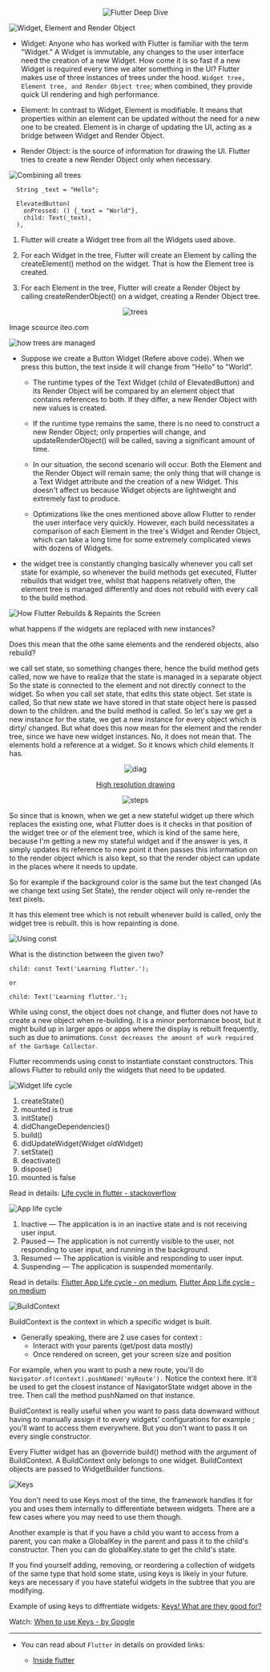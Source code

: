 <p align="center">
  <img src="https://user-images.githubusercontent.com/47301282/121462257-f755b500-c9cd-11eb-9f15-4eecef3dbd5e.png" alt="Flutter Deep Dive"/>
</p>

<img src="https://user-images.githubusercontent.com/47301282/121463719-2b31da00-c9d0-11eb-996b-a31a36241e11.png" alt="Widget, Element and Render Object"/>

- Widget: Anyone who has worked with Flutter is familiar with the term "Widget." A Widget is immutable, any changes to the user interface need the creation of a new Widget. How come it is so fast if a new Widget is required every time we alter something in the UI? Flutter makes use of three instances of trees under the hood. `Widget tree, Element tree, and Render Object tree`; when combined, they provide quick UI rendering and high performance.

- Element: In contrast to Widget, Element is modifiable. It means that properties within an element can be updated without the need for a new one to be created. Element is in charge of updating the UI, acting as a bridge between Widget and Render Object.

- Render Object: is the source of information for drawing the UI. Flutter tries to create a new Render Object only when necessary.

<img src="https://user-images.githubusercontent.com/47301282/121463711-29681680-c9d0-11eb-96e9-11ddb5d4475c.png" alt="Combining all trees"/>

```
  String _text = "Hello";

  ElevatedButton(
    onPressed: () {_text = "World"},
    child: Text(_text),
  ),
```

1. Flutter will create a Widget tree from all the Widgets used above.

2. For each Widget in the tree, Flutter will create an Element by calling the createElement() method on the widget. That is how the Element tree is created.

3. For each Element in the tree, Flutter will create a Render Object by calling createRenderObject() on a widget, creating a Render Object tree.

<p align="center">
  <img src="https://user-images.githubusercontent.com/47301282/121461838-40f1d000-c9cd-11eb-8dd6-36a83ec4c209.png" alt="trees"/>
  
  Image scource iteo.com
</p>

<img src="https://user-images.githubusercontent.com/47301282/121463717-2a994380-c9d0-11eb-8493-92f5b876be08.png" alt="how trees are managed"/>

- Suppose we create a Button Widget (Refere above code). When we press this button, the text inside it will change from "Hello" to "World”.

  - The runtime types of the Text Widget (child of ElevatedButton) and its Render Object will be compared by an element object that contains references to both. If they differ, a new Render Object with new values is created.

  - If the runtime type remains the same, there is no need to construct a new Render Object; only properties will change, and updateRenderObject() will be called, saving a significant amount of time.

  - In our situation, the second scenario will occur. Both the Element and the Render Object will remain same; the only thing that will change is a Text Widget attribute and the creation of a new Widget. This doesn't affect us because Widget objects are lightweight and extremely fast to produce.

  - Optimizations like the ones mentioned above allow Flutter to render the user interface very quickly. However, each build necessitates a comparison of each Element in the tree's Widget and Render Object, which can take a long time for some extremely complicated views with dozens of Widgets.

- the widget tree is constantly changing basically whenever you call set state for example, so whenever the build methods get executed, Flutter rebuilds that widget tree, whilst that happens relatively often, the element tree is managed differently and does not rebuild with every call to the build method.

<img src="https://user-images.githubusercontent.com/47301282/121463715-2a00ad00-c9d0-11eb-9ea4-e530c9e7bcc8.png" alt="How Flutter Rebuilds & Repaints the Screen"/>

what happens if the widgets are replaced with new instances?

Does this mean that the othe same elements and the rendered objects, also rebuild?

we call set state, so something changes there, hence the build method gets called, now we have to realize that the state is managed in a separate object So the state is connected to the element and not directly connect to the widget. So when you call set state, that edits this state object. Set state is called, So that new state we have stored in that state object here is passed down to the children. and the build method is called.
So let's say we get a new instance for the state, we get a new instance for every object which is dirty/ changed. But what does this now mean for the element and the render tree, since we have new widget instances. No, it does not mean that. The elements hold a reference at a widget. So it knows which child elements it has.

<p align="center">
  <img src="https://user-images.githubusercontent.com/47301282/121457453-52cf7500-c9c5-11eb-83bc-f07d738e9774.png" alt="diag"/>
</p>

<p align="center">
<a href="https://user-images.githubusercontent.com/47301282/121457471-595dec80-c9c5-11eb-9fda-9afcf2088f1e.png">
High resolution drawing
</a>
</p>

<p align="center">
  <img src="https://user-images.githubusercontent.com/47301282/121457489-5ebb3700-c9c5-11eb-8e5c-857898cdba62.png" alt="steps"/>
</p>

So since that is known, when we get a new stateful widget up there which replaces the existing one, what Flutter does is it checks in that position of the widget tree or of the element tree, which is kind of the same here, because I'm getting a new my stateful widget and if the answer is yes, it simply updates its reference to new point it then passes this information on to the render object which is also kept, so that the render object can update in the places where it needs to update.

So for example if the background color is the same but the text changed (As we change text using Set State), the render object will only re-render the text pixels.

It has this element tree which is not rebuilt whenever build is called, only the widget tree is rebuilt. this is how repainting is done.

<img src="https://user-images.githubusercontent.com/47301282/121525107-9b168380-ca15-11eb-877d-f51b5c11f15d.png" alt="Using const"/>

What is the distinction between the given two?

```
child: const Text('Learning flutter.');

or

child: Text('Learning flutter.');
```

While using const, the object does not change, and flutter does not have to create a new object when re-building.
It is a minor performance boost, but it might build up in larger apps or apps where the display is rebuilt frequently, such as due to animations. `Const decreases the amount of work required of the Garbage Collector`.

Flutter recommends using const to instantiate constant constructors. This allows Flutter to rebuild only the widgets that need to be updated.

<img src="https://user-images.githubusercontent.com/47301282/121525108-9baf1a00-ca15-11eb-9d48-a93d9bc7fdfd.png" alt="Widget life cycle"/>

1. createState()
2. mounted is true
3. initState()
4. didChangeDependencies()
5. build()
6. didUpdateWidget(Widget oldWidget)
7. setState()
8. deactivate()
9. dispose()
10. mounted is false

Read in details: [Life cycle in flutter - stackoverflow](https://stackoverflow.com/questions/41479255/life-cycle-in-flutter)

<img src="https://user-images.githubusercontent.com/47301282/121525097-98b42980-ca15-11eb-8844-7dc77ad26c14.png" alt="App life cycle"/>

1. Inactive — The application is in an inactive state and is not receiving user input.
2. Paused — The application is not currently visible to the user, not responding to user input, and running in the background.
3. Resumed — The application is visible and responding to user input.
4. Suspending — The application is suspended momentarily.

Read in details: [Flutter App Life cycle - on medium](https://medium.com/pharos-production/flutter-app-lifecycle-4b0ab4a4211a), [Flutter App Life cycle - on medium](https://medium.com/pharos-production/flutter-app-lifecycle-4b0ab4a4211a)

<img src="https://user-images.githubusercontent.com/47301282/121525101-99e55680-ca15-11eb-9c39-c7161f5eda13.png" alt="BuildContext"/>

BuildContext is the context in which a specific widget is built.

- Generally speaking, there are 2 use cases for context :
  - Interact with your parents (get/post data mostly)
  - Once rendered on screen, get your screen size and position

For example, when you want to push a new route, you'll do `Navigator.of(context).pushNamed('myRoute').` Notice the context here. It'll be used to get the closest instance of NavigatorState widget above in the tree. Then call the method pushNamed on that instance.

BuildContext is really useful when you want to pass data downward without having to manually assign it to every widgets' configurations for example ; you'll want to access them everywhere. But you don't want to pass it on every single constructor.

Every Flutter widget has an @override build() method with the argument of BuildContext. A BuildContext only belongs to one widget. BuildContext objects are passed to WidgetBuilder functions.

<img src="https://user-images.githubusercontent.com/47301282/121525104-9a7ded00-ca15-11eb-9d3d-b15361f58b1b.png" alt="Keys"/>

You don't need to use Keys most of the time, the framework handles it for you and uses them internally to differentiate between widgets. There are a few cases where you may need to use them though.

Another example is that if you have a child you want to access from a parent, you can make a GlobalKey in the parent and pass it to the child's constructor. Then you can do globalKey.state to get the child's state.

If you find yourself adding, removing, or reordering a collection of widgets of the same type that hold some state, using keys is likely in your future. keys are necessary if you have stateful widgets in the subtree that you are modifying.

Example of using keys to diffrentiate widgets: [Keys! What are they good for?](https://medium.com/flutter/keys-what-are-they-good-for-13cb51742e7d)

Watch: [When to use Keys - by Google](https://youtu.be/kn0EOS-ZiIc)

---

- You can read about `Flutter` in details on provided links:

  - [Inside flutter](https://flutter.dev/docs/resources/inside-flutter)
